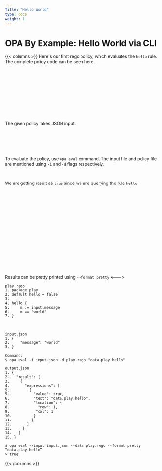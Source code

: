 ```yaml
---
Title: "Hello World"
type: docs
weight: 1
---
```


# OPA By Example: Hello World via CLI

{{< columns >}}
Here's our first rego policy, which evaluates the `hello` rule. The complete policy code can be seen here.
<br>
<br>
<br>
<br>
<br>
<br>
<br>
<br>
<br>
<br>
<br>


The given policy takes JSON input.
<br>
<br>
<br>
<br>
<br>
<br>

To evaluate the policy, use `opa eval` command. The input file and policy file are mentioned using `-i` and `-d` flags respectively. 

<br>

We are getting result as `true` since we are querying the rule `hello`
<br>
<br>
<br>
<br>
<br>
<br>
<br>
<br>
<br>
<br>
<br>
<br>
<br>
<br>
<br>
<br>
<br>
<br>
Results can be pretty printed using `--format pretty`
<--->

```
play.rego
1. package play
2. default hello = false
3. 
4. hello {
5.     m := input.message		
6.     m == "world"			
7. }							

```
<br>

```
input.json
1. {
2.     "message": "world"  		
3. }
```

```
Command: 
$ opa eval -i input.json -d play.rego "data.play.hello"
```

```
output.json
1. {
2.   "result": [
3.     {
4.       "expressions": [
5.         {
5.           "value": true, 	
6.           "text": "data.play.hello",
7.           "location": {
8.             "row": 1,
9.            "col": 1
10.          }
11.         }
12.       ]
13.     }
14.   ]
15. }
```


```
$ opa eval --input input.json --data play.rego --format pretty “data.play.hello”
> true
```


{{< /columns >}}
